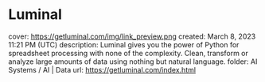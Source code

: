 # Luminal

cover: https://getluminal.com/img/link_preview.png
created: March 8, 2023 11:21 PM (UTC)
description: Luminal gives you the power of Python for spreadsheet processing with none of the complexity. Clean, transform or analyze large amounts of data using nothing but natural language.
folder: AI Systems / AI | Data
url: https://getluminal.com/index.html